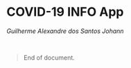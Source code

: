 # COVID-19 INFO App 

<link rel="shortcut icon" type="image/x-icon" href="/static/images/favicon.png">

*Guilherme Alexandre dos Santos Johann*



<br/>

>End of document.
